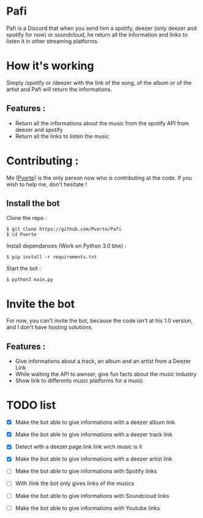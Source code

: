 # Pafi
Pafi is a Discord that when you send him a spotify, deezer (only deezer and spotify for now) or soundcloud, he return all the information and links to listen it in other streaming platforms.

# How it's working
Simply /spotify or /deezer with the link of the song, of the album or of the artist and Pafi will return the informations.

## Features :
- Return all the informations about the music from the spotify API from deezer and spotify
- Return all the links to listen the music


# Contributing :
Me ([Pverte](https://github.com/Pverte)) is the only person now who is contributing at the code. If you wish to help me, don't hesitate !

## Install the bot
Clone the repo :
```console
$ git clone https://github.com/Pverte/Pafi
$ cd Pverte
```
Install dependances (Work on Python 3.0 btw) :
```console
$ pip install -r requirements.txt
```
Start the bot :
```console
$ python3 main.py
```


# Invite the bot
For now, you can't invite the bot, because the code isn't at his 1.0 version, and I don't have hosting solutions.

## Features :
- Give informations about a track, an album and an artist from a Deezer Link
- While waiting the API to awnser, give fun facts about the music industry
- Show link to differents music platforms for a music


# TODO list

- [x] Make the bot able to give informations with a deezer album link
- [x] Make the bot able to give informations with a deezer track link
- [x] Detect with a deezer.page.link link wich music is it
- [x] Make the bot able to give informations with a deezer artist link
- [ ] Make the bot able to give informations with Spotify links
- [ ] With /link the bot only gives links of the musics
- [ ] Make the bot able to give informations with Soundcloud links
- [ ] Make the bot able to give informations with Youtube links


